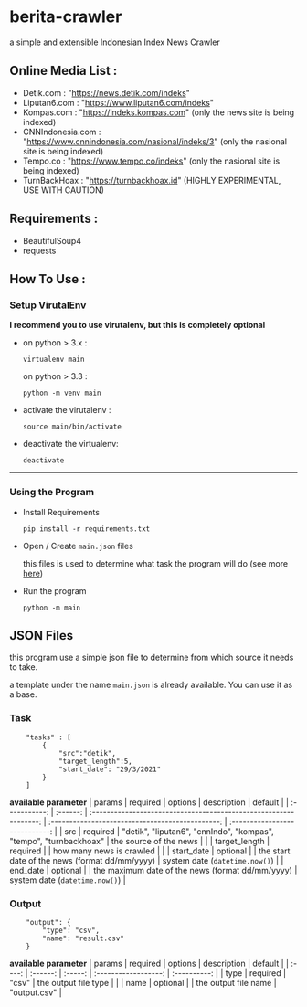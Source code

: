 # berita-crawler

a simple and extensible Indonesian Index News Crawler

## Online Media List :
- Detik.com : "https://news.detik.com/indeks"
- Liputan6.com : "https://www.liputan6.com/indeks"
- Kompas.com : "https://indeks.kompas.com" (only the news site is being indexed)
- CNNIndonesia.com : "https://www.cnnindonesia.com/nasional/indeks/3" (only the nasional site is being indexed)
- Tempo.co : "https://www.tempo.co/indeks" (only the nasional site is being indexed)
- TurnBackHoax : "https://turnbackhoax.id" (HIGHLY EXPERIMENTAL, USE WITH CAUTION)
## Requirements :
- BeautifulSoup4
- requests

## How To Use :
### Setup VirutalEnv
**I recommend you to use virutalenv, but this is completely optional**

- on python > 3.x :

    ```virtualenv main```

  on python > 3.3 :

  ```python -m venv main```

- activate the virutalenv :

    ```source main/bin/activate```

- deactivate the virtualenv:

    ```deactivate```

---
### Using the Program
- Install Requirements

    ```pip install -r requirements.txt```

- Open / Create `main.json` files

    this files is used to determine what task the program will do
    (see more [here](#json-files))

- Run the program

    ```python -m main```

## JSON Files
this program use a simple json file to determine from which source it needs to take.

a template under the name `main.json` is already available. You can use it as a base.

### Task
```
    "tasks" : [
        {
            "src":"detik",
            "target_length":5,
            "start_date": "29/3/2021"
        }
    ]
```

**available parameter**
|    params     | required |                              options                              |                   description                    |            default             |
| :-----------: | :------: | :---------------------------------------------------------------: | :----------------------------------------------: | :----------------------------: |
|      src      | required | "detik", "liputan6", "cnnIndo", "kompas", "tempo", "turnbackhoax" |              the source of the news              |                                |
| target_length | required |                                                                   |             how many news is crawled             |                                |
|  start_date   | optional |                                                                   |  the start date of the news (format dd/mm/yyyy)  | system date (`datetime.now()`) |
|   end_date    | optional |                                                                   | the maximum date of the news (format dd/mm/yyyy) | system date (`datetime.now()`) |

### Output
```
    "output": {
        "type": "csv",
        "name": "result.csv"
    }
```

**available parameter**
| params | required | options |     description      |   default    |
| :----: | :------: | :-----: | :------------------: | :----------: |
|  type  | required |  "csv"  | the output file type |              |
|  name  | optional |         | the output file name | "output.csv" |



